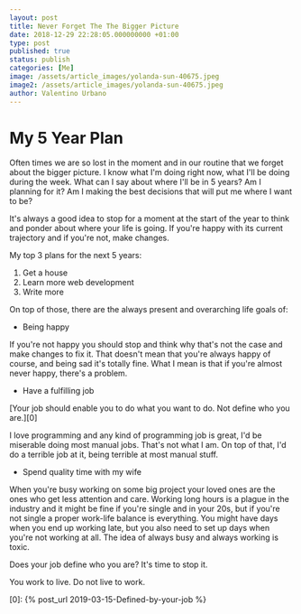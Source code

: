 ```yaml
---
layout: post
title: Never Forget The The Bigger Picture
date: 2018-12-29 22:28:05.000000000 +01:00
type: post
published: true
status: publish
categories: [Me]
image: /assets/article_images/yolanda-sun-40675.jpeg
image2: /assets/article_images/yolanda-sun-40675.jpeg
author: Valentino Urbano
---
```


# My 5 Year Plan

Often times we are so lost in the moment and in our routine that we forget about the bigger picture. I know what I'm doing right now, what I'll be doing during the week. What can I say about where I'll be in 5 years? Am I planning for it? Am I making the best decisions that will put me where I want to be?

It's always a good idea to stop for a moment at the start of the year to think and ponder about where your life is going. If you're happy with its current trajectory and if you're not, make changes.

My top 3 plans for the next 5 years:

1. Get a house
2. Learn more web development
3. Write more

On top of those, there are the always present and overarching life goals of:

- Being happy

If you're not happy you should stop and think why that's not the case and make changes to fix it. That doesn't mean that you're always happy of course, and being sad it's totally fine. What I mean is that if you're almost never happy, there's a problem.

- Have a fulfilling job

[Your job should enable you to do what you want to do. Not define who you are.][0]

I love programming and any kind of programming job is great, I'd be miserable doing most manual jobs. That's not what I am. On top of that, I'd do a terrible job at it, being terrible at most manual stuff.

- Spend quality time with my wife

When you're busy working on some big project your loved ones are the ones who get less attention and care. Working long hours is a plague in the industry and it might be fine if you're single and in your 20s, but if you're not single a proper work-life balance is everything. You might have days when you end up working late, but you also need to set up days when you're not working at all. The idea of always busy and always working is toxic.

Does your job define who you are? It's time to stop it.

You work to live. Do not live to work.

[0]: {% post_url 2019-03-15-Defined-by-your-job %}
